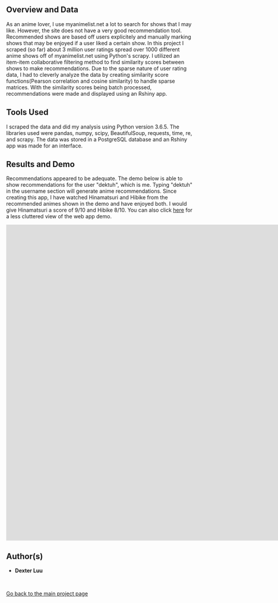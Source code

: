 ## Overview and Data
As an anime lover, I use myanimelist.net a lot to search for shows that I may like. However, the site does not have a very good recommendation tool. Recommended shows are based off users explicitely and manually marking shows that may be enjoyed if a user liked a certain show. In this project I scraped (so far) about 3 million user ratings spread over 1000 different anime shows off of myanimelist.net using Python's scrapy. I utilized an item-item collaborative filtering method to find similarity scores between shows to make recommendations. Due to the sparse nature of user rating data, I had to cleverly analyze the data by creating similarity score functions(Pearson correlation and cosine similarity) to handle sparse matrices. With the similarity scores being batch processed, recommendations were made and displayed using an Rshiny app.


## Tools Used

I scraped the data and did my analysis using Python version 3.6.5. The libraries used were pandas, numpy, scipy, BeautifulSoup, requests, time, re, and scrapy. The data was stored in a PostgreSQL database and an Rshiny app was made for an interface.

## Results and Demo
Recommendations appeared to be adequate. The demo below is able to show recommendations for the user "dektuh", which is me. Typing "dektuh" in the username section will generate anime recommendations. Since creating this app, I have watched Hinamatsuri and Hibike from the recommended animes shown in the demo and have enjoyed both. I would give Hinamatsuri a score of 9/10 and Hibike 8/10. You can also click [here](https://dexkluu.shinyapps.io/animerecommender/) for a less cluttered view of the web app demo. <br>

<iframe id="example1" src="https://dexkluu.shinyapps.io/animerecommender/" style="border: none; width: 2000px; height: 850px" frameborder="0"></iframe>

## Author(s)

* **Dexter Luu**

<br>

[Go back to the main project page](https://dexkluu.github.io/Dexter/)
